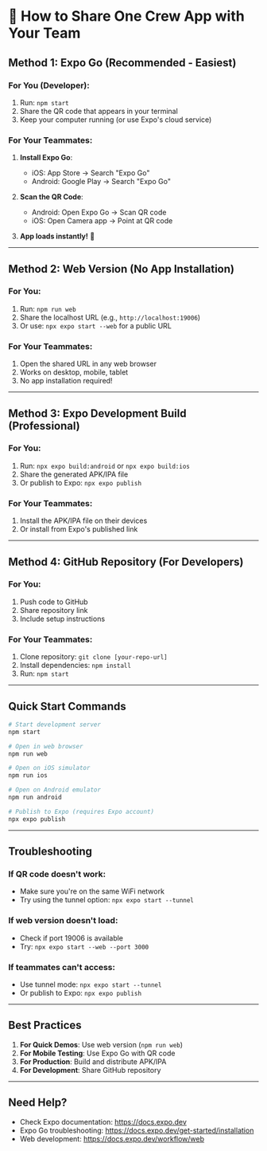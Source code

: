# 🚀 How to Share One Crew App with Your Team

## **Method 1: Expo Go (Recommended - Easiest)**

### For You (Developer):
1. Run: `npm start`
2. Share the QR code that appears in your terminal
3. Keep your computer running (or use Expo's cloud service)

### For Your Teammates:
1. **Install Expo Go**:
   - iOS: App Store → Search "Expo Go"
   - Android: Google Play → Search "Expo Go"

2. **Scan the QR Code**:
   - Android: Open Expo Go → Scan QR code
   - iOS: Open Camera app → Point at QR code

3. **App loads instantly!** 🎉

---

## **Method 2: Web Version (No App Installation)**

### For You:
1. Run: `npm run web`
2. Share the localhost URL (e.g., `http://localhost:19006`)
3. Or use: `npx expo start --web` for a public URL

### For Your Teammates:
1. Open the shared URL in any web browser
2. Works on desktop, mobile, tablet
3. No app installation required!

---

## **Method 3: Expo Development Build (Professional)**

### For You:
1. Run: `npx expo build:android` or `npx expo build:ios`
2. Share the generated APK/IPA file
3. Or publish to Expo: `npx expo publish`

### For Your Teammates:
1. Install the APK/IPA file on their devices
2. Or install from Expo's published link

---

## **Method 4: GitHub Repository (For Developers)**

### For You:
1. Push code to GitHub
2. Share repository link
3. Include setup instructions

### For Your Teammates:
1. Clone repository: `git clone [your-repo-url]`
2. Install dependencies: `npm install`
3. Run: `npm start`

---

## **Quick Start Commands**

```bash
# Start development server
npm start

# Open in web browser
npm run web

# Open on iOS simulator
npm run ios

# Open on Android emulator
npm run android

# Publish to Expo (requires Expo account)
npx expo publish
```

---

## **Troubleshooting**

### If QR code doesn't work:
- Make sure you're on the same WiFi network
- Try using the tunnel option: `npx expo start --tunnel`

### If web version doesn't load:
- Check if port 19006 is available
- Try: `npx expo start --web --port 3000`

### If teammates can't access:
- Use tunnel mode: `npx expo start --tunnel`
- Or publish to Expo: `npx expo publish`

---

## **Best Practices**

1. **For Quick Demos**: Use web version (`npm run web`)
2. **For Mobile Testing**: Use Expo Go with QR code
3. **For Production**: Build and distribute APK/IPA
4. **For Development**: Share GitHub repository

---

## **Need Help?**

- Check Expo documentation: https://docs.expo.dev
- Expo Go troubleshooting: https://docs.expo.dev/get-started/installation
- Web development: https://docs.expo.dev/workflow/web
